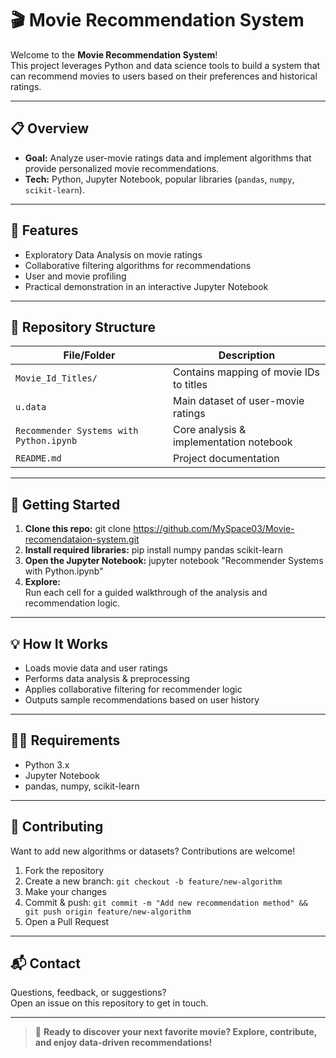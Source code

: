 # 🎬 Movie Recommendation System

Welcome to the **Movie Recommendation System**!  
This project leverages Python and data science tools to build a system that can recommend movies to users based on their preferences and historical ratings.

---

## 📋 Overview

- **Goal:** Analyze user-movie ratings data and implement algorithms that provide personalized movie recommendations.
- **Tech:** Python, Jupyter Notebook, popular libraries (`pandas`, `numpy`, `scikit-learn`).

---

## 🚀 Features

- Exploratory Data Analysis on movie ratings
- Collaborative filtering algorithms for recommendations
- User and movie profiling
- Practical demonstration in an interactive Jupyter Notebook

---

## 📂 Repository Structure

| File/Folder                         | Description                                  |
|-------------------------------------|----------------------------------------------|
| `Movie_Id_Titles/`                  | Contains mapping of movie IDs to titles      |
| `u.data`                            | Main dataset of user-movie ratings           |
| `Recommender Systems with Python.ipynb` | Core analysis & implementation notebook      |
| `README.md`                         | Project documentation                        |

---

## 🔧 Getting Started

1. **Clone this repo:**
git clone https://github.com/MySpace03/Movie-recomendataion-system.git
2. **Install required libraries:**
pip install numpy pandas scikit-learn
3. **Open the Jupyter Notebook:**
jupyter notebook "Recommender Systems with Python.ipynb"
4. **Explore:**  
Run each cell for a guided walkthrough of the analysis and recommendation logic.

---

## 💡 How It Works

- Loads movie data and user ratings
- Performs data analysis & preprocessing
- Applies collaborative filtering for recommender logic
- Outputs sample recommendations based on user history

---

## 👩‍💻 Requirements

- Python 3.x
- Jupyter Notebook
- pandas, numpy, scikit-learn

---

## 🤝 Contributing

Want to add new algorithms or datasets? Contributions are welcome!

1. Fork the repository
2. Create a new branch: `git checkout -b feature/new-algorithm`
3. Make your changes
4. Commit & push: `git commit -m "Add new recommendation method" && git push origin feature/new-algorithm`
5. Open a Pull Request

---

## 📬 Contact

Questions, feedback, or suggestions?  
Open an issue on this repository to get in touch.

---

> 🎥 **Ready to discover your next favorite movie? Explore, contribute, and enjoy data-driven recommendations!**
